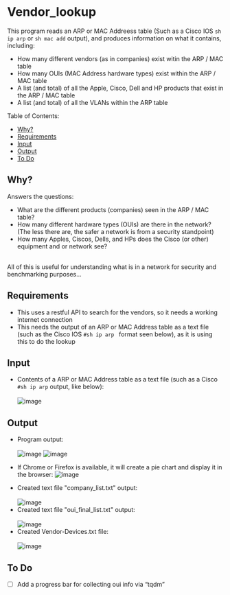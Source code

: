 # Vendor_lookup
This program reads an ARP or MAC Addreess table (Such as a Cisco IOS ```sh ip arp``` or ```sh mac add``` output), and produces information on what it contains, including:
* How many different vendors (as in companies) exist witin the ARP / MAC table
* How many OUIs (MAC Address hardware types) exist within the ARP  / MAC table
* A list (and total) of all the Apple, Cisco, Dell and HP products that exist in the ARP / MAC table
* A list (and total) of all the VLANs within the ARP table

Table of Contents:
  - [Why?](#why)
  - [Requirements](#requirements)
  - [Input](#input)
  - [Output](#output)
  - [To Do](#to-do-)

## Why?
Answers the questions:
* What are the different products (companies) seen in the ARP / MAC table?
* How many different hardware types (OUIs) are there in the network? (The less there are, the safer a network is from a security standpoint)
* How many Apples, Ciscos, Dells, and HPs does the Cisco (or other) equipment and or network see?
<br>
All of this is useful for understanding what is in a network for security and benchmarking purposes... <br>

## Requirements
* This uses a restful API to search for the vendors, so it needs a working internet connection
* This needs the output of an ARP or MAC Address table as a text file (such as the Cisco IOS ```#sh ip arp ``` format seen below), as it is using this to do the lookup
## Input
* Contents of a ARP or MAC Address table as a text file (such as a Cisco ```#sh ip arp``` output, like below):</br></br>
 ![image](https://user-images.githubusercontent.com/48565067/144638643-f26b64fe-e992-4163-a0a9-a1c90b0b6028.png)
## Output
* Program output: </br></br>
 ![image](https://user-images.githubusercontent.com/48565067/144634065-582c1eec-2576-4866-8057-112bf1f5e06d.png)
 ![image](https://user-images.githubusercontent.com/48565067/145101360-d6cf7cf1-bb5e-4608-bf20-f2b9fddfc63f.png)
 - If Chrome or Firefox is available, it will create a pie chart and display it in the browser:
 ![image](https://user-images.githubusercontent.com/48565067/145288325-e4daa630-ce3f-4487-99ec-5e0402f8edaf.png)
 * Created text file "company_list.txt" output:</br></br>
 ![image](https://user-images.githubusercontent.com/48565067/144633574-5bc13c04-a712-490d-b186-a30b4d9d8a73.png)
* Created text file "oui_final_list.txt" output:</br></br>
 ![image](https://user-images.githubusercontent.com/48565067/144633706-24bbe2ef-6965-4847-b3a9-0f22242ff95f.png)
* Created Vendor-Devices.txt file:</br></br>
  ![image](https://user-images.githubusercontent.com/48565067/144880526-74cc7658-ae97-4841-812e-24f4f274525d.png)
## To Do 
- [ ] Add a progress bar for collecting oui info via “tqdm”


